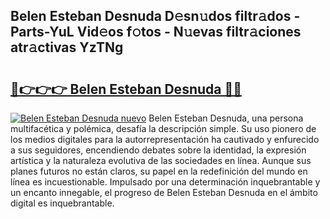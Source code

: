 ## Belen Esteban Desnuda D𝚎sn𝚞dos filtr𝚊dos - Parts-YuL Vid𝚎os f𝚘tos - N𝚞evas filtr𝚊ciones atr𝚊ctivas YzTNg

# <h2><a href="http://mb6y9wv.tromn.icu/?c=Belen+Esteban+Desnuda">🔗👉👉👉 Belen Esteban Desnuda 🔗🔗</a></h2>

[![Belen Esteban Desnuda nuevo](https://i.imgur.com/pEAQMta.gif)](http://mb6y9wv.tromn.icu/?c=Belen+Esteban+Desnuda)
Belen Esteban Desnuda, una persona multifacética y polémica, desafía la descripción simple. Su uso pionero de los medios digitales para la autorrepresentación ha cautivado y enfurecido a sus seguidores, encendiendo debates sobre la identidad, la expresión artística y la naturaleza evolutiva de las sociedades en línea. Aunque sus planes futuros no están claros, su papel en la redefinición del mundo en línea es incuestionable. Impulsado por una determinación inquebrantable y un encanto innegable, el progreso de Belen Esteban Desnuda en el ámbito digital es inquebrantable.
